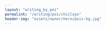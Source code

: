 ```yaml
---
layout: "writing_by_poi"
permalink: "/writing/poi/chiclayo"
header-img: "assets/owner/hero/pois-bg.jpg"
---
```

